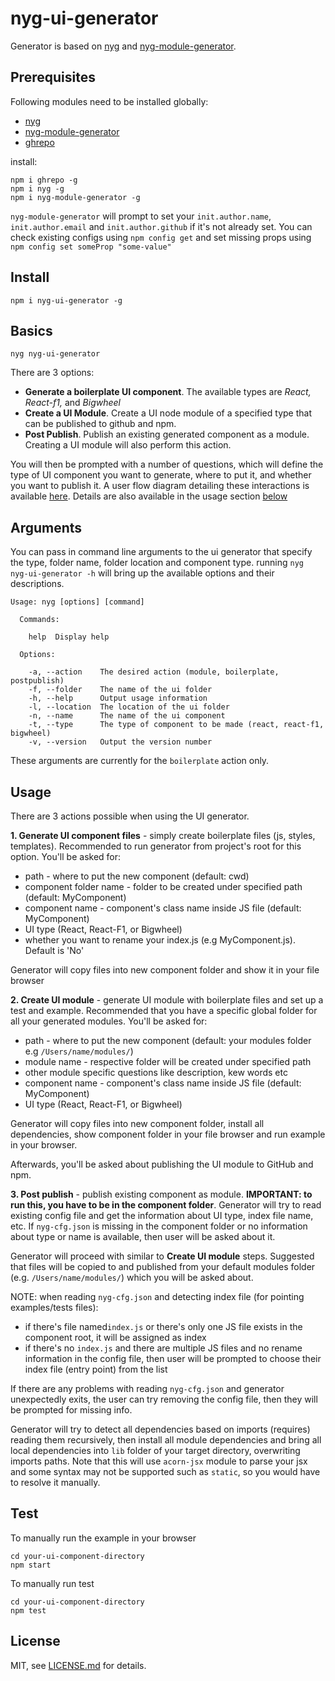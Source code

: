 # nyg-ui-generator
Generator is based on [nyg](https://www.npmjs.com/package/nyg) and [nyg-module-generator](https://www.npmjs.com/package/nyg-module-generator).

## Prerequisites

Following modules need to be installed globally:
* [nyg](https://www.npmjs.com/package/nyg) 
* [nyg-module-generator](https://www.npmjs.com/package/nyg-module-generator)
* [ghrepo](https://github.com/Jam3/ghrepo)

install:
```
npm i ghrepo -g
npm i nyg -g
npm i nyg-module-generator -g
```

`nyg-module-generator` will prompt to set your `init.author.name`, `init.author.email` and `init.author.github` if it's not already set. You can check existing configs using `npm config get` and set missing props using `npm config set someProp "some-value"`

## Install
```
npm i nyg-ui-generator -g
```

## Basics
```
nyg nyg-ui-generator
```

There are 3 options:

- **Generate a boilerplate UI component**. The available types are *React, React-f1,* and *Bigwheel*
- **Create a UI Module**. Create a UI node module of a specified type that can be published to github and npm.
- **Post Publish**. Publish an existing generated component as a module. Creating a UI module will also perform this action.

You will then be prompted with a number of questions, which will define the type of UI component you want to generate, where to put it, and whether you want to publish it. A user flow diagram detailing these interactions is available [here](https://docs.google.com/presentation/d/1Fc0p_LC4s2bE6acedVbCg13IkN-QMR0R24pfzfWTCUE/edit?ts=57b2198f#slide=id.g12acd49da1_0_14). Details are also available in the usage section [below](#usage)
 
## Arguments

You can pass in command line arguments to the ui generator that specify the type, folder name, folder location and component type. running `nyg nyg-ui-generator -h` will bring up the available options and their descriptions.

```shell
Usage: nyg [options] [command]
  
  Commands:
  
    help  Display help
  
  Options:
  
    -a, --action    The desired action (module, boilerplate, postpublish)
    -f, --folder    The name of the ui folder
    -h, --help      Output usage information
    -l, --location  The location of the ui folder
    -n, --name      The name of the ui component
    -t, --type      The type of component to be made (react, react-f1, bigwheel)
    -v, --version   Output the version number

``` 
These arguments are currently for the `boilerplate` action only.

## Usage

There are 3 actions possible when using the UI generator.

**1. Generate UI component files** - simply create boilerplate files (js, styles, templates). Recommended to run generator from project's root for this option.
You'll be asked for:
 * path - where to put the new component (default: cwd)
 * component folder name - folder to be created under specified path (default: MyComponent)
 * component name - component's class name inside JS file (default: MyComponent)
 * UI type (React, React-F1, or Bigwheel)
 * whether you want to rename your index.js (e.g MyComponent.js). Default is 'No'
 
Generator will copy files into new component folder and show it in your file browser

**2. Create UI module** - generate UI module with boilerplate files and set up a test and example. Recommended that you have a specific global folder for all your generated modules. You'll be asked for:
 * path - where to put the new component (default: your modules folder e.g `/Users/name/modules/`)
 * module name - respective folder will be created under specified path
 * other module specific questions like description, kew words etc
 * component name - component's class name inside JS file (default: MyComponent)
 * UI type (React, React-F1, or Bigwheel)
 
Generator will copy files into new component folder, install all dependencies, show component folder in your file browser and run example in your browser.

Afterwards, you'll be asked about publishing the UI module to GitHub and npm.

**3. Post publish** - publish existing component as module. **IMPORTANT: to run this, you have to be in the component folder**. Generator will try to read existing config file and get the information about UI type, index file name, etc. If `nyg-cfg.json` is missing in the component folder or no information about type or name is available, then user will be asked about it.
 
Generator will proceed with similar to **Create UI module** steps. Suggested that files will be copied to and published from your default modules folder (e.g. `/Users/name/modules/`) which you will be asked about.

NOTE: when reading `nyg-cfg.json` and detecting index file (for pointing examples/tests files):
  * if there's file named`index.js` or there's only one JS file exists in the component root, it will be assigned as index
  * if there's no `index.js` and there are multiple JS files and no rename information in the config file, then user will be prompted to choose their index file (entry point) from the list
 
If there are any problems with reading ```nyg-cfg.json``` and generator unexpectedly exits, the user can try removing the config file, then they will be prompted for missing info.

Generator  will try to detect all dependencies based on imports (requires) reading them recursively, then install all module dependencies and bring all local dependencies into ```lib``` folder of your target directory, overwriting imports paths. Note that this will use ```acorn-jsx``` module to parse your jsx and some syntax may not be supported such as ```static```, so you would have to resolve it manually.

## Test
To manually run the example in your browser
```
cd your-ui-component-directory
npm start
```

To manually run test
```
cd your-ui-component-directory
npm test
```

## License

MIT, see [LICENSE.md](http://github.com/Jam3/nyg-ui-generator/blob/master/LICENSE.md) for details.
